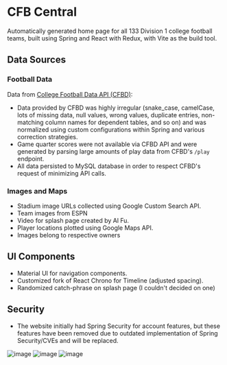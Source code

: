 # CFB Central

Automatically generated home page for all 133 Division 1 college football teams, built using Spring and React with Redux, with Vite as the build tool.

## Data Sources

### Football Data
Data from [College Football Data API (CFBD)](https://api.collegefootballdata.com/api/docs/?url=/api-docs.json):

- Data provided by CFBD was highly irregular (snake_case, camelCase, lots of missing data, null values, wrong values, duplicate entries, non-matching column names for dependent tables, and so on) and was normalized using custom configurations within Spring and various correction strategies.
- Game quarter scores were not available via CFBD API and were generated by parsing large amounts of play data from CFBD's `/play` endpoint.
- All data persisted to MySQL database in order to respect CFBD's request of minimizing API calls.

### Images and Maps
- Stadium image URLs collected using Google Custom Search API.
- Team images from ESPN
- Video for splash page created by Al Fu. 
- Player locations plotted using Google Maps API.
- Images belong to respective owners

## UI Components
- Material UI for navigation components.
- Customized fork of React Chrono for Timeline (adjusted spacing).
- Randomized catch-phrase on splash page (I couldn't decided on one)

## Security
- The website initially had Spring Security for account features, but these features have been removed due to outdated implementation of Spring Security/CVEs and will be replaced.

![image](https://github.com/user-attachments/assets/86435ae8-d1fd-415a-a0cd-bd453cde596e)
![image](https://github.com/user-attachments/assets/e7d4b404-2ce6-4288-a99b-0ed5723bf7e8)
![image](https://github.com/user-attachments/assets/e215d6ab-fe66-44fe-890c-5756530640dc)

